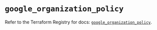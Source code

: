 # `google_organization_policy`

Refer to the Terraform Registry for docs: [`google_organization_policy`](https://registry.terraform.io/providers/hashicorp/google-beta/6.30.0/docs/resources/google_organization_policy).

